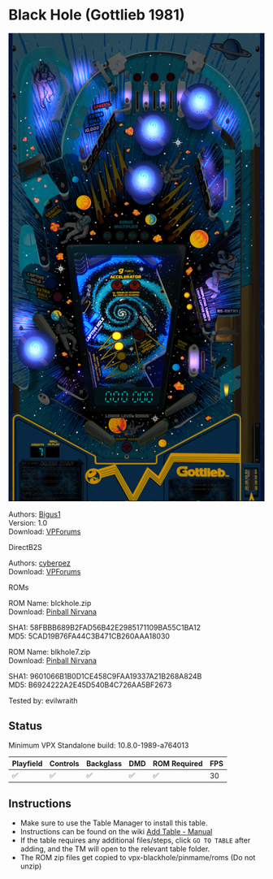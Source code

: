 # Black Hole (Gottlieb 1981)

![Table Preview](../../images/vpx-blackhole.png)

Authors: [Bigus1](https://www.vpforums.org/index.php?showuser=107629)  
Version: 1.0  
Download: [VPForums](https://www.vpforums.org/index.php?app=downloads&showfile=17369)

DirectB2S

Authors: [cyberpez](https://www.vpforums.org/index.php?showuser=73048)  
Download: [VPForums](https://www.vpforums.org/index.php?app=downloads&showfile=10929)

ROMs

ROM Name: blckhole.zip  
Download: [Pinball Nirvana](https://pinballnirvana.com/forums/resources/blckhole.1582/)

SHA1: 58FBBB689B2FAD56B42E2985171109BA55C1BA12  
MD5:  5CAD19B76FA44C3B471CB260AAA18030

ROM Name: blkhole7.zip  
Download: [Pinball Nirvana](https://pinballnirvana.com/forums/resources/blkhole7.1586/)

SHA1: 9601066B1B0D1CE458C9FAA19337A21B268A824B  
MD5:  B6924222A2E45D540B4C726AA5BF2673

Tested by: evilwraith

## Status 

Minimum VPX Standalone build: 10.8.0-1989-a764013

| Playfield | Controls | Backglass | DMD | ROM Required | FPS | 
|-----------|----------|-----------|-----|--------------|-----|
| :white_check_mark: | :white_check_mark: | :white_check_mark: | :white_check_mark: | :white_check_mark: | 30 |

## Instructions

- Make sure to use the Table Manager to install this table.
- Instructions can be found on the wiki [Add Table - Manual](https://github.com/LegendsUnchained/vpx-standalone-alp4k/wiki/%5B04%5D-%F0%9F%A7%A1-TM-%E2%80%90-Other-Features#add-table---manual)
- If the table requires any additional files/steps, click `GO TO TABLE` after adding, and the TM will open to the relevant table folder.
- The ROM zip files get copied to vpx-blackhole/pinmame/roms (Do not unzip)

